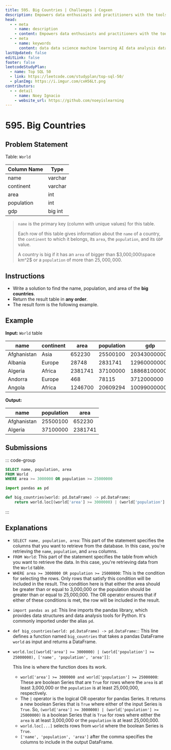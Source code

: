 ```yaml
---
title: 595. Big Countries | Challenges | Cogxen
description: Empowers data enthusiasts and practitioners with the tools and knowledge to unlock the potential of data.
head:
  - - meta
    - name: description
    - content: Empowers data enthusiasts and practitioners with the tools and knowledge to unlock the potential of data.
  - - meta
    - name: keywords
      content: data data science machine learning AI data analysis data-driven data enthusiasts data practitioners
lastUpdated: false
editLink: false
footer: false
leetcodeStudyPlan:
  - name: Top SQL 50
  - link: https://leetcode.com/studyplan/top-sql-50/
  - planImg: https://i.imgur.com/cxH56Lt.png
contributors:
  - - detail
    - name: Noey Ignacio
    - website_url: https://github.com/noeyislearning
---
```


# 595. Big Countries

## Problem Statement

Table: `World`

| Column Name | Type    |
| ----------- | ------- |
| name        | varchar |
| continent   | varchar |
| area        | int     |
| population  | int     |
| gdp         | big int |

> `name` is the primary key (column with unique values) for this table.
>
> Each row of this table gives information about the `name` of a country, the `continent` to which it belongs, its `area`, the `population`, and its `GDP` value.
>
> A country is big if it has an `area` of bigger than $3,000,000\space km^2$ or a `population` of more than $25,000,000$.

## Instructions

- Write a solution to find the name, population, and area of the **big countries**.
- Return the result table in **any order**.
- The result form is the following example.

## Example

**Input:** `World` table

| name        | continent | area    | population | gdp          |
| ----------- | --------- | ------- | ---------- | ------------ |
| Afghanistan | Asia      | 652230  | 25500100   | 20343000000  |
| Albania     | Europe    | 28748   | 2831741    | 12960000000  |
| Algeria     | Africa    | 2381741 | 37100000   | 188681000000 |
| Andorra     | Europe    | 468     | 78115      | 3712000000   |
| Angola      | Africa    | 1246700 | 20609294   | 100990000000 |

**Output:**

| name        | population | area    |
| ----------- | ---------- | ------- |
| Afghanistan | 25500100   | 652230  |
| Algeria     | 37100000   | 2381741 |

## Submissions

::: code-group

```sql [PostgreSQL] :line-numbers
SELECT name, population, area
FROM World
WHERE area >= 3000000 OR population >= 25000000
```

```python [Pandas] :line-numbers
import pandas as pd

def big_countries(world: pd.DataFrame) -> pd.DataFrame:
    return world.loc[(world['area'] >= 3000000) | (world['population'] >= 25000000), ['name', 'population', 'area']]
```

:::

## Explanations

<CustomAccordion title="PostgreSQL" submitted_by="@noeyislearning" submit_website_url="https://github.com/noeyislearning" :collapsed=false>

- `SELECT name, population, area`: This part of the statement specifies the columns that you want to retrieve from the database. In this case, you're retrieving the `name`, `population`, and `area` columns.
- `FROM World`: This part of the statement specifies the table from which you want to retrieve the data. In this case, you're retrieving data from the `World` table.
- `WHERE area >= 3000000 OR population >= 25000000`: This is the condition for selecting the rows. Only rows that satisfy this condition will be included in the result. The condition here is that either the area should be greater than or equal to 3,000,000 or the population should be greater than or equal to 25,000,000. The OR operator ensures that if either of these conditions is met, the row will be included in the result.

</CustomAccordion>

<CustomAccordion title="Pandas" submitted_by="@noeyislearning" submit_website_url="https://github.com/noeyislearning">

- `import pandas as pd`: This line imports the pandas library, which provides data structures and data analysis tools for Python. It's commonly imported under the alias `pd`.
- `def big_countries(world: pd.DataFrame) -> pd.DataFrame:`: This line defines a function named `big_countries` that takes a pandas DataFrame `world` as input and returns a DataFrame.
- `world.loc[(world['area'] >= 3000000) | (world['population'] >= 25000000), ['name', 'population', 'area']]`:

  This line is where the function does its work.

  - `world['area'] >= 3000000 and world['population'] >= 25000000`: These are boolean Series that are `True` for rows where the `area` is at least 3,000,000 or the `population` is at least 25,000,000, respectively.
  - The `|` operator is the logical OR operator for pandas Series. It returns a new boolean Series that is `True` where either of the input Series is `True`. So, `(world['area'] >= 3000000) | (world['population'] >= 25000000)` is a boolean Series that is `True` for rows where either the `area` is at least 3,000,000 or the `population` is at least 25,000,000.
  - `world.loc[...]` selects rows from `world` where the boolean Series is `True`.
  - `['name', 'population', 'area']` after the comma specifies the columns to include in the output DataFrame.

</CustomAccordion>
